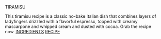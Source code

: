 TIRAMISU

This tiramisu recipe is a classic no-bake Italian dish that combines layers of ladyfingers drizzled with a flavorful espresso, topped with creamy mascarpone and whipped cream and dusted with cocoa. Grab the recipe now.
[INGREDIENTS](Ingredients.md)
[RECIPE](Recipe.md)